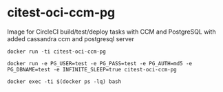 # citest-oci-ccm-pg

Image for CircleCI build/test/deploy tasks with CCM and PostgreSQL
with added cassandra ccm and postgresql server

```
docker run -ti citest-oci-ccm-pg

docker run -e PG_USER=test -e PG_PASS=test -e PG_AUTH=md5 -e PG_DBNAME=test -e INFINITE_SLEEP=true citest-oci-ccm-pg

docker exec -ti $(docker ps -lq) bash
```
